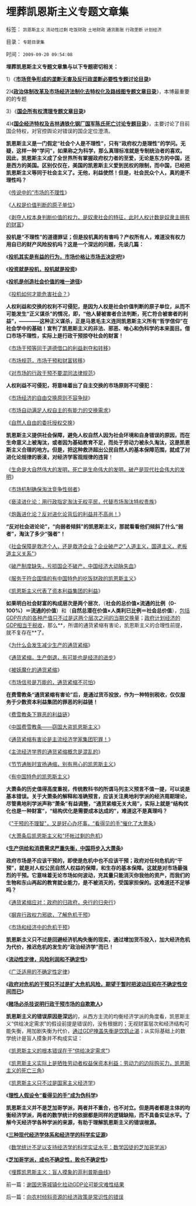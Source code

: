 # 埋葬凯恩斯主义专题文章集

标签： `凯恩斯主义` `流动性过剩` `吃饭财政` `土地财政` `通货膨胀` `行政垄断` `计划经济` 

目录： `专题目录集`

时间： `2009-09-20 09:54:08`

**埋葬凯恩斯主义专题文章集与以下专题密切相关：**

1）《[**市场竞争形成的垄断无害及反行政垄断必要性专题讨论目录**](../../../2009/9/17/市场经济不能反垄断讨论集.md)》

2)《[**政治体制改革及市场经济法制化去特权化及路线图专题文章目录**](../../../2009/9/18/交易成本路线图的讨论集.md)》，本博最重要的的专题

3）《[**国企所有权清理专题文章目录**](../../../2009/9/21/国企所有权改革讨论目录.md)》

4)《[**国企经济特权及吉林通铁化钢厂国军陈氏死亡讨论专题目录**](../../../2009/8/10/国企改革及产权及市场化及特发事件.md)》，主要讨论了目前国企特权，对官控舆论对错误的国企定位澄清。

**凯恩斯主义是一门假定“社会个人是不理性”，只有“政府权力是理性”的学问。无疑，这样一种“学问”，如果称之为科学，那么真理标准就是专制统治者的喜欢。因此，凯恩斯主义成了全世界所有掌握政府权力者的至爱，无论是东方的中国，还是西方的美国。区别仅仅在，美国的凯恩斯主义爱到民权的限制，而中国，已经把凯恩斯主义等同于社会主义了。无他，利益使然！但是，社会民众个人，真的是不理性吗？**

《[传说中的“市场的不理性](../../../2009/4/5/传说中的“市场的不理性”.md)》

《[人权是价值判断的原子单位](../../../2010/1/21/人权是价值判断的原子单位.md)》

《[剥夺人权本身判断价值的权力，是奴隶社会的特征，此时人权计数是奴隶主拥有的财富](../../../2009/12/5/需要讲政治的社会和不需要讲政治的公民.md)》

**投机是“不理性”的道德罪证；但是投机真的有害吗？产权所有人，难道没有权力用自已的财产风险投机吗？这是一个深远的问题，先谈几篇：**

《[**投机其实是有益的行为，市场价格让市场去决定吧!**](../../../2008/1/29/投机其实是有益的行为，市场价格让市场去决定吧!.md)》

《[**投资就是投机，投机就是投资**](../../../2007/9/30/投资就是投机，投机就是投资.md)》

《[**投机是创造社会价值的唯一途径**](../../../2010/1/25/投机是创造社会价值的唯一途径.md)》

《[投机如何才能危害社会？](../../../2010/1/28/投机如何才能危害社会？.md)》

**人权利益和交换的权利不可侵犯，是因为人权是社会价值判断的原子单位，从而不可能发生“正义谋杀”的情况，即，“他人替被害者合法判断，死亡符合被害者的利益”，————这种正义谋杀，正是马恩毛主义连同凯恩斯主义所有“哲学信仰”在社会学中的基础！宣判了凯恩斯主义的非法、邪恶、唯心和伪科学的本来面目。借口市场不理性，实际上是行政干预掠夺社会的财富！**

《[市场干预等同于道德借口的利益剥夺和转移](../../../2009/4/6/“市场不理性”道德借口操纵利益剥夺和财富转移.md)》

《[市场规范，市场干预和财富转移](../../../2009/4/7/市场规范，市场干预和财富转移.md)》

《[对市场的行政干预不要混同法律规范](../../../2009/4/8/市场法律规范被混同行政干预.md)》

**人权利益不可侵犯，将意味着出了自主交换的市场原则不可侵犯：**

《[市场经济的自由交换原则不容争辩](../../../2009/2/5/市场经济的自由交换原则不容争辩.md)》

《[市场自动满足人权自主的有能力的交换需求](../../../2009/2/1/市场自动满足人权自主的有能力的交换需求.md)》

《[自然人自由的委托授权交换](http://hi.baidu.com/darthchn/blog/item/bf555cdc82eeabe677c6380e.html)》

**凯恩斯主义提供社会保障，避免人权自然人因为社会环境和自身错误的原因，而在生命意义上被淘汰，或者因为基础教育不足，而处于劳动力被永久淘汰，这是凯恩斯主义合理的地方。但是，把这种救济超出公民自然人的基本保障范围，就成了对进化论规律的亵渎，对经济学客观规律的违背**！

《[生命是大自然伟大的发明，死亡是生命伟大的发明，破产是现代社会伟大的发明](../../../2009/2/21/进化论：死亡是为了生存，经济中的淘汰和破产.md)》

《[市场机制确保淘汰竞争性弱者](../../../2009/2/7/进化论：市场机制确保淘汰竞争性弱者.md)》

《[亵渎进化论：用行政指定淘汰无权平民，代替市场淘汰特权贵族](http://darthvad.blog.sohu.com/132380995.html)》

《[炮轰进化论？反对进化论背后的利益并不高尚！](../../../2010/2/2/炮轰进化论.md)》

**“反对社会进论论”，“向弱者倾斜”的凯恩斯主义，那就看看他们倾斜了什么“弱者”，淘汰了多少“强者”！**

《[社会保障是救济个人，还是救济企业？企业破产之"人道主义，国道主义，老板道主义关系"](../../../2009/2/25/企业破产之人道主义，国道主义，老板道主义关系.md)》

《[破产制度缺失，亏损国企不破产，中国经济大动脉失血](../../../2008/8/1/亏损国企不破产，中国大动脉失血.md)》

《[服务于符合国情的有中国特色的吃饭财政的凯恩斯主义](http://blog.sina.com.cn/s/blog_5563a64d0100cinq.html)》

《[凯恩斯主义代表了资本利益集团的利益](../../../2009/5/18/凯恩斯主义代表了谁的利益？.md)》

**如果明白社会财富的构成层次是两个层次**，（**社会的总价值×流通的比例（0-100%）＝流通的价值**）和（**自然总潜在价值×人类利已比例＝社会总价值**），[包括GDP在内的各种产值只不过是这两个层次之间的当期交换量](../../../2008/7/6/什么是社会生产的价值？什么是GDP？.md)；[政府计划经济的GDP相当于税收](../../../2008/11/11/计划经济调用通货膨胀：政府的成本有意义吗？.md)，那么**，所谓的通货紧缩有害论，凯恩斯主义的合理性前提，就不复存在**了。

《[为什么会发生减少生产的通货紧缩](http://hi.baidu.com/darthchn/blog/item/f47b2417351c7159f2de3235.html)》

《[通货紧缩，生产倒退，有可能也是经济的进步](../../../2009/12/28/“生产倒退”可能社会进步.md)》

《[被妖魔化的通货紧缩](../../../2009/4/19/被妖魔化的通货紧缩.md)》

《[市场信号是万能的，通货紧缩不可怕](../../../2009/4/26/市场信号是万能的，通货紧缩不可怕.md)》

**在费雪教条“通货紧缩有害论”后，是通过货币投放，作为一种特别税收，仅仅服务于少数资本利益集团的罪恶的利益链！**

《[费雪教条下罪恶的利益链](../../../2009/4/22/费雪教条之通货紧缩有害论背后的资产利益链.md)》

《[中国费雪教条——窃国大盗凯恩斯主义](../../../2009/4/24/费雪教条和凯恩斯主义.md)》

《[通货紧缩有害论是主流经济学家集团犯罪！](../../../2009/4/27/通货紧缩有害论和主流经济学家.md)》

《[主流经济学界的通货紧缩概念是混乱的](../../../2009/5/8/主流经济学界的通货紧缩概念是混乱的.md)》

《[节节通胀时宣扬通缩，别有用心的凯恩斯主义](../../../2008/12/11/节节通胀时宣扬通缩，别有用心的凯恩斯主义.md)》

《[有中国特色的凯恩斯主义](../../../2010/2/7/有中国特色的凯恩斯主义.md)》

**大萧条的历史值得高度重视，传统教科书的所谓马列主义预言不值一提，可以说是基本错误。关于大萧条的解释和准确预言，应该关注奥地利学派的经济周期理论，尽管奥地利学派声称“萧条”有益调整，“通货紧缩无关大局”，实际上就是“结构优化也是一种财富”，“结构优化是需要成本达成的”，难道这不是真理吗？**

《["干预的不理智"，又是好心办坏事，“看得见的手”催化了大萧条](../../../2009/12/26/“看得见的手”催化了大萧条.md)》

《[大萧条后凯恩斯主义和“坏帐过剩的危机](../../../2009/11/29/大萧条后凯恩斯主义和“坏帐过剩的危机”.md)》

《[**生产供给和消费需求严重失衡，中国将步入大萧条**](http://darthvad.blog.163.com/blog/static/5339947020094100020525/)》

**政府市场是不应该干预的，即使是危机中也不应该干预；政府对任何危机的“干预”，就是对人权公民自然人权益的保障，和生存的基本保障。这就是对市场最强烈的干预。它意味着无论市场如何波动，充其量只能消灭你我他的资产，而我们的生物和东山再起的教育就业能力，是不被消灭的，受国家担保的。这难道还不足够吗？**

《[通货紧缩应对：政府的归政府，央行的归央行](../../../2009/5/10/坚持市场经济思维看经济.md)》

《[摒弃行政权力邪欲，了解危机干预](../../../2009/5/16/摒弃行政权力，了解危机干预.md)》

《[市场和经济中的危机干预](../../../2009/5/16/市场和经济中的危机干预.md)》

**凯恩斯主义只不过是回避经济机构失衡的现实，通过增加货币投入，加大经济危机为代价，推迟危机的发生的“政治经济学”而已！**

《[**流动性定律，风险利润和不确定性**](../../../2009/4/3/流动性定律，风险利润和不确定性.md)》

《[广泛适用的不确定性定律](../../../2009/4/4/“不确定性定律公式”广泛适用于社会经济政治生活.md)》

《[**政府对危机的干预只不过是扩大危机风险，期望于暂时把波动压抑在不确定性空间而已**](../../../2009/5/1/人定胜天？马列唯心信仰对客观规律干预冲动.md)》

《[**赌场必杀技说明行政干预市场的自欺欺人**](../../../2009/5/1/赌场必杀技，市场计划经济行政干预之自欺欺人.md)》

**凯恩斯主义的错误原因是深远**的，从西方主流的均衡经济学派的角度看，凯恩斯主义“供给决定需求”的假设前提是错误的，没有根据的；无视财富层次和经济结构可能失衡，用加剧失衡为代价，[通过GDP掩盖失衡是饮鸩止渴](../../../2010/2/2/经济学中的通胀定义不同.md)；从实际基础上的数学统计是盲人摸象并不构成实证：

《[凯恩斯主义的根本错误在于“供给决定需求”](../../../2009/5/20/凯恩斯主义经济理论的根本性错误.md)》

《[凯恩斯主义实际上是牺牲劳动者权益保资本利益：劳动力的边际购买力，凯恩斯主义的死亡三角](../../../2009/5/21/凯恩斯主义的本质和边际购买力的死亡三角.md)》

《[凯恩斯主义只不过是国家主义经济学](../../../2009/5/23/中美的凯恩斯主义都是很爱国的经济学.md)》

《[**理性人假设令“看得见的手”成为伪科学**](../../../2009/12/24/理性人假设令“看得见的手”成为伪科学.md)》

**凯恩斯主义并不是芝加哥学派，两者并不重合，也不对立。但是两者都是主体的均衡经济学派，两者的数学统计的依据都是同样的逻辑缺陷，而不具备实证水平。了解今天经济学各种学派的来源，有助于理解凯恩斯主义的错误根源。**

《[**三种现代经济学体系和经济学的科学实证源**](../../../2010/1/21/三种现代经济学体系和经济学的科学实证源.md)》

《[数学统计不足以支持经济学的科学实证水平：数学囚徒的芝加哥学派](../../../2009/12/31/数学囚徒的芝加哥学派.md)》

《[**芝加哥学派，成也不确定性，败也不确定性**](../../../2009/12/30/芝加哥学派，成也不确定性，败也不确定性.md)》

《[埋葬凯恩斯主义：盲人摸象的菲利普斯曲线](../../../2009/6/2/埋葬凯恩斯主义：盲人摸象的菲利普斯曲线.md)》



前一篇：[谢国忠等城镇化拉动GDP论可能灾难性结果](../../../2009/9/20/谢国忠等城镇化拉动GDP论可能灾难性结果.md)

后一篇：[向农村倾斜资源的经济政策是常识性的错误](../../../2009/9/20/向农村倾斜资源的经济政策是常识性的错误.md)